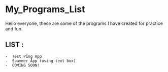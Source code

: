 # My_Programs_List
  Hello everyone, these are some of the programs I have created for practice and fun.
  
## LIST :
   ```
   -  Test Ping App
   -  Spammer App (using text box)
   -  COMING SOON!
   ```
